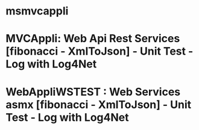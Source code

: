 # msmvcappli
# MVCAppli: Web Api Rest Services [fibonacci - XmlToJson] - Unit Test - Log with Log4Net
# WebAppliWSTEST : Web Services asmx [fibonacci - XmlToJson] - Unit Test - Log with Log4Net
